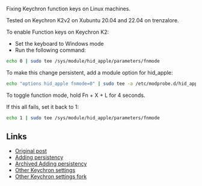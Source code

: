 Fixing Keychron function keys on Linux machines.

Tested on Keychron K2v2 on Xubuntu 20.04 and 22.04 on trenzalore.

To enable Function keys on Keychron K2:
+ Set the keyboard to Windows mode
+ Run the following command:

```sh
echo 0 | sudo tee /sys/module/hid_apple/parameters/fnmode
```

To make this change persistent, add a module option for hid_apple:

```sh
echo "options hid_apple fnmode=0" | sudo tee -a /etc/modprobe.d/hid_apple.conf
```

To toggle function mode, hold Fn + X + L for 4 seconds.

If this all fails, set it back to 1:

```sh
echo 1 | sudo tee /sys/module/hid_apple/parameters/fnmode
```

## Links
 - [Original post](https://www.reddit.com/r/MechanicalKeyboards/comments/d5io49/keychron_k2_f_keys_dont_work_w_linux_help/)
 - [Adding persistency](https://mikeshade.com/posts/keychron-linux-function-keys/)
 - [Archived Adding persistency](https://web.archive.org/web/20220721020355/https://mikeshade.com/posts/keychron-linux-function-keys/)
 - [Other Keychron settings](https://github.com/Kurgol/keychron/blob/master/k2.md)
 - [Other Keychron settings fork](https://github.com/pavo-etc/keychron)
